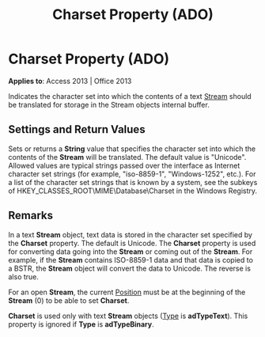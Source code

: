 ﻿---
title: Charset Property (ADO)
TOCTitle: Charset Property (ADO)
ms:assetid: 454f664e-6d62-eec9-487d-882c2f9503b0
ms:mtpsurl: https://msdn.microsoft.com/library/JJ249213(v=office.15)
ms:contentKeyID: 48544551
ms.date: 09/18/2015
mtps_version: v=office.15
---

# Charset Property (ADO)


**Applies to**: Access 2013 | Office 2013

Indicates the character set into which the contents of a text [Stream](stream-object-ado.md) should be translated for storage in the Stream objects internal buffer.

## Settings and Return Values

Sets or returns a **String** value that specifies the character set into which the contents of the **Stream** will be translated. The default value is "Unicode". Allowed values are typical strings passed over the interface as Internet character set strings (for example, "iso-8859-1", "Windows-1252", etc.). For a list of the character set strings that is known by a system, see the subkeys of HKEY\_CLASSES\_ROOT\\MIME\\Database\\Charset in the Windows Registry.

## Remarks

In a text **Stream** object, text data is stored in the character set specified by the **Charset** property. The default is Unicode. The **Charset** property is used for converting data going into the **Stream** or coming out of the **Stream**. For example, if the **Stream** contains ISO-8859-1 data and that data is copied to a BSTR, the **Stream** object will convert the data to Unicode. The reverse is also true.

For an open **Stream**, the current [Position](position-property-ado.md) must be at the beginning of the **Stream** (0) to be able to set **Charset**.

**Charset** is used only with text **Stream** objects ([Type](type-property-ado-stream.md) is **adTypeText**). This property is ignored if **Type** is **adTypeBinary**.

